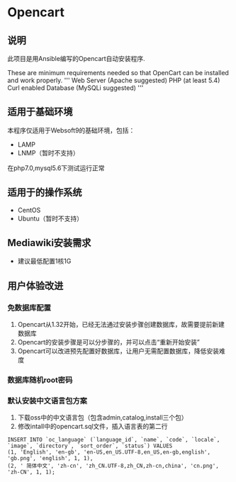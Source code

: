 # Opencart

## 说明
此项目是用Ansible编写的Opencart自动安装程序.

These are minimum requirements needed so that OpenCart can be installed and work properly.
''' 
Web Server (Apache suggested)
PHP (at least 5.4)
Curl enabled
Database (MySQLi suggested)
'''

## 适用于基础环境

本程序仅适用于Websoft9的基础环境，包括：

* LAMP
* LNMP（暂时不支持）

在php7.0,mysql5.6下测试运行正常

## 适用于的操作系统

* CentOS
* Ubuntu（暂时不支持）

## Mediawiki安装需求

* 建议最低配置1核1G

## 用户体验改进

### 免数据库配置

1. Opencart从1.32开始，已经无法通过安装步骤创建数据库，故需要提前新建数据库
2. Opencart的安装步骤是可以分步骤的，并可以点击“重新开始安装”
3. Opencart可以改进预先配置好数据库，让用户无需配置数据库，降低安装难度

### 数据库随机root密码


### 默认安装中文语言包方案
1. 下载oss中的中文语言包（包含admin,catalog,install三个包）
2. 修改intall中的opencart.sql文件，插入语言表的第二行
~~~
INSERT INTO `oc_language` (`language_id`, `name`, `code`, `locale`, `image`, `directory`, `sort_order`, `status`) VALUES
(1, 'English', 'en-gb', 'en-US,en_US.UTF-8,en_US,en-gb,english', 'gb.png', 'english', 1, 1),
(2, ' 简体中文', 'zh-cn', 'zh_CN.UTF-8,zh_CN,zh-cn,china', 'cn.png', 'zh-CN', 1, 1);
~~~
